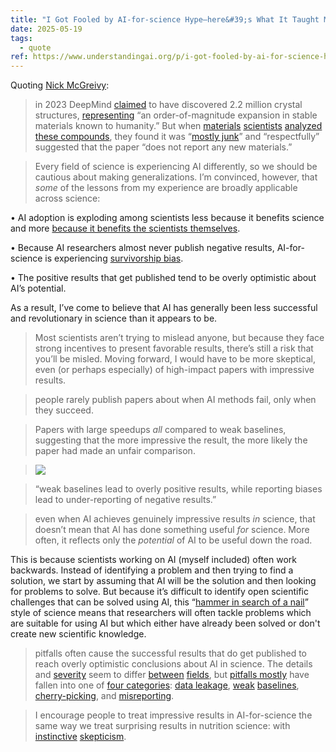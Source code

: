 ```yaml
---
title: "I Got Fooled by AI-for-science Hype—here&#39;s What It Taught Me"
date: 2025-05-19
tags:
  - quote
ref: https://www.understandingai.org/p/i-got-fooled-by-ai-for-science-hypeheres?r=5lwff8&amp;utm_medium=ios&amp;triedRedirect=true
---
```

Quoting [Nick McGreivy](https://www.understandingai.org/p/i-got-fooled-by-ai-for-science-hypeheres?r=5lwff8&amp;utm_medium=ios&amp;triedRedirect=true):

> in 2023 DeepMind [claimed](https://deepmind.google/discover/blog/millions-of-new-materials-discovered-with-deep-learning/) to have discovered 2.2 million crystal structures, [representing](https://www.nature.com/articles/s41586-023-06735-9) “an order-of-magnitude expansion in stable materials known to humanity.” But when [materials](https://x.com/Robert_Palgrave/status/1744383962913394758) [scientists](https://journals.aps.org/prxenergy/abstract/10.1103/PRXEnergy.3.011002) [analyzed these compounds](https://pubs.acs.org/doi/10.1021/acs.chemmater.4c00643), they found it was “[mostly junk](https://www.aisnakeoil.com/p/scientists-should-use-ai-as-a-tool)” and “respectfully” suggested that the paper “does not report any new materials.”

> Every field of science is experiencing AI differently, so we should be cautious about making generalizations. I’m convinced, however, that *some* of the lessons from my experience are broadly applicable across science:

•   AI adoption is exploding among scientists less because it benefits science and more [because it benefits the scientists themselves](https://arxiv.org/abs/2412.07727).
    
•   Because AI researchers almost never publish negative results, AI-for-science is experiencing [survivorship bias](https://en.wikipedia.org/wiki/Survivorship_bias).
    
•   The positive results that get published tend to be overly optimistic about AI’s potential.
    

As a result, I’ve come to believe that AI has generally been less successful and revolutionary in science than it appears to be.

> Most scientists aren’t trying to mislead anyone, but because they face strong incentives to present favorable results, there’s still a risk that you’ll be misled. Moving forward, I would have to be more skeptical, even (or perhaps especially) of high-impact papers with impressive results.

> people rarely publish papers about when AI methods fail, only when they succeed.

> Papers with large speedups *all* compared to weak baselines, suggesting that the more impressive the result, the more likely the paper had made an unfair comparison.

> ![](https://substackcdn.com/image/fetch/w_1456,c_limit,f_auto,q_auto:good,fl_progressive:steep/https%3A%2F%2Fsubstack-post-media.s3.amazonaws.com%2Fpublic%2Fimages%2F031e6fe4-c936-4846-8f81-0e0029d1042d_1300x700.png)

> “weak baselines lead to overly positive results, while reporting biases lead to under-reporting of negative results.”

> even when AI achieves genuinely impressive results *in* science, that doesn’t mean that AI has done something useful *for* science. More often, it reflects only the *potential* of AI to be useful down the road.

This is because scientists working on AI (myself included) often work backwards. Instead of identifying a problem and then trying to find a solution, we start by assuming that AI will be the solution and then looking for problems to solve. But because it’s difficult to identify open scientific challenges that can be solved using AI, this “[hammer in search of a nail](https://x.com/MilesCranmer/status/1879542350541635882)” style of science means that researchers will often tackle problems which are suitable for using AI but which either have already been solved or don&#39;t create new scientific knowledge.

> pitfalls often cause the successful results that do get published to reach overly optimistic conclusions about AI in science. The details and [severity](https://www.aisnakeoil.com/p/scientists-should-use-ai-as-a-tool) seem to differ [between](https://journals.aps.org/prxenergy/abstract/10.1103/PRXEnergy.3.011002) [fields](https://x.com/Robert_Palgrave/status/1744383962913394758), but [pitfalls mostly](https://www.nature.com/articles/d41586-019-02307-y#ref-CR2) have fallen into one of [four categories](https://arxiv.org/abs/2407.12220): [data leakage](https://reproducible.cs.princeton.edu/), [weak](https://journals.plos.org/plosone/article?id=10.1371/journal.pone.0184604) [baselines](https://x.com/tunguz/status/1853545690565058723), [cherry-picking](https://news.ycombinator.com/item?id=36231147), and [misreporting](https://pubs.acs.org/doi/10.1021/acs.chemmater.4c00643).

> I encourage people to treat impressive results in AI-for-science the same way we treat surprising results in nutrition science: with [instinctive](https://www.theatlantic.com/magazine/archive/2023/05/ice-cream-bad-for-you-health-study/673487/) [skepticism](https://www.cbsnews.com/news/how-the-chocolate-diet-hoax-fooled-millions/).